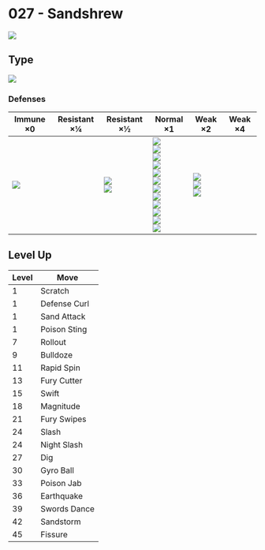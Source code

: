 # 027 - Sandshrew
![][027]

## Type

![][ground]

### Defenses

Immune ×0         | Resistant ×¼ | Resistant ×½                  | Normal ×1                                                                                                                                                                                | Weak ×2                                    | Weak ×4 | 
---               | ---          | ---                           | ---                                                                                                                                                                                      | ---                                        | ---     | 
![][electric]<br> |              | ![][poison]<br> ![][rock]<br> | ![][normal]<br> ![][fighting]<br> ![][flying]<br> ![][ground]<br> ![][bug]<br> ![][ghost]<br> ![][steel]<br> ![][fire]<br> ![][psychic]<br> ![][dragon]<br> ![][dark]<br> ![][fairy]<br> | ![][water]<br> ![][grass]<br> ![][ice]<br> |         | 

## Level Up

Level | Move         | 
---   | ---          | 
1     | Scratch      | 
1     | Defense Curl | 
1     | Sand Attack  | 
1     | Poison Sting | 
7     | Rollout      | 
9     | Bulldoze     | 
11    | Rapid Spin   | 
13    | Fury Cutter  | 
15    | Swift        | 
18    | Magnitude    | 
21    | Fury Swipes  | 
24    | Slash        | 
24    | Night Slash  | 
27    | Dig          | 
30    | Gyro Ball    | 
33    | Poison Jab   | 
36    | Earthquake   | 
39    | Swords Dance | 
42    | Sandstorm    | 
45    | Fissure      | 

[027]: ../img/pokemon/027.png
[normal]: ../img/types/normal.png
[fire]: ../img/types/fire.png
[fighting]: ../img/types/fighting.png
[water]: ../img/types/water.png
[flying]: ../img/types/flying.png
[grass]: ../img/types/grass.png
[poison]: ../img/types/poison.png
[electric]: ../img/types/electric.png
[ground]: ../img/types/ground.png
[psychic]: ../img/types/psychic.png
[rock]: ../img/types/rock.png
[ice]: ../img/types/ice.png
[bug]: ../img/types/bug.png
[dragon]: ../img/types/dragon.png
[ghost]: ../img/types/ghost.png
[dark]: ../img/types/dark.png
[steel]: ../img/types/steel.png
[fairy]: ../img/types/fairy.png
